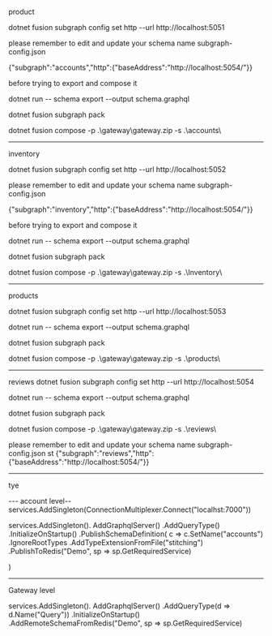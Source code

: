 
product

dotnet fusion subgraph config set http --url http://localhost:5051


please remember to edit and update your schema name
subgraph-config.json 

{"subgraph":"accounts","http":{"baseAddress":"http://localhost:5054/"}}


before trying to export and compose it

dotnet run -- schema export --output schema.graphql

dotnet fusion subgraph pack

dotnet fusion compose -p .\gateway\gateway.zip -s .\accounts\


----------------------------------------------------------------

inventory 


dotnet fusion subgraph config set http --url http://localhost:5052

please remember to edit and update your schema name
subgraph-config.json 

{"subgraph":"inventory","http":{"baseAddress":"http://localhost:5054/"}}

before trying to export and compose it

dotnet run -- schema export --output schema.graphql

dotnet fusion subgraph pack

dotnet fusion compose -p .\gateway\gateway.zip -s .\Inventory\



---------------------------------------------------------------

products 

 
dotnet fusion subgraph config set http --url http://localhost:5053

dotnet run -- schema export --output schema.graphql

dotnet fusion subgraph pack

dotnet fusion compose -p .\gateway\gateway.zip -s .\products\


---------------------------------------------------------------
reviews 
dotnet fusion subgraph config set http --url http://localhost:5054

dotnet run -- schema export --output schema.graphql

dotnet fusion subgraph pack

dotnet fusion compose -p .\gateway\gateway.zip -s .\reviews\

please remember to edit and update your schema name
subgraph-config.json 
st
{"subgraph":"reviews","http":{"baseAddress":"http://localhost:5054/"}}



-------



tye


--- account level--
services.AddSingleton(ConnectionMultiplexer.Connect("localhst:7000"))


services.AddSingleton<UserRepository>().
AddGraphqlServer()
.AddQueryType<Query>()
.InitializeOnStartup()
.PublishSchemaDefinition(
    c => c.SetName("accounts")
         .IgnoreRootTypes
         .AddTypeExtensionFromFile("stitching")
         .PublishToRedis("Demo", sp => sp.GetRequiredService<ConnectionMultiplexer>)


)

--- 

Gateway level 


services.AddSingleton<UserRepository>().
AddGraphqlServer()
.AddQueryType(d => d.Name("Query"))
.InitializeOnStartup()
.AddRemoteSchemaFromRedis("Demo", sp => sp.GetRequiredService<ConnectionMultiplexer>)

